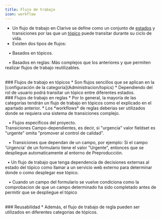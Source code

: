 ```yaml
---
title: Flujo de trabajo
icon: workflow
---
```

* Un flujo de trabajo en Clarive se define como un conjunto de [estados](Conceptos/status) y transiciones por las que un [tópico](Conceptos/topic) puede transitar durante su ciclo de vida.
* Existen dos tipos de flujos: <br />

&nbsp; &nbsp;• Basados en tópicos. <br />

&nbsp; &nbsp;• Basados en reglas:  Más complejos que los anteriores y que permiten realizar flujos de trabajo reutilizables. <br />

<br />
### Flujos de trabajo en tópicos
* Son flujos sencillos que se aplican en la [configuración de la categoría](Administracion/topics)
* Dependiendo del rol de usuario podrá transitar un tópico entre diferentes estados. 

<br />
### Flujos de trabajo en reglas
* Por lo general, la mayoría de las categorías tendrán un flujo de trabajo en tópicos como el explicado en el apartado anterior.
* Los *workflows* de reglas deberias ser utilizados donde se requiera una sistema de transiciones complejo. <br />

&nbsp; &nbsp;• Flujos específicos del proyecto. <br />
Transiciones Campo-dependientes, es decir, si "urgencia" valor fieldset es "urgente" omita "promover al control de calidad".

&nbsp; &nbsp;• Transiciones que dependan de un campo, por ejemplo: Si el campo 'Urgencia' de un formulario tiene el valor "Urgente", entonces que se despliegue automaticamente al entorno de Preproducción. <br />



&nbsp;&nbsp;• Un flujo de trabajo que tenga dependencia de decisiones externas al estado del tópico como llamar a un servicio web externo para determinar donde o como desplegar ese tópico. <br />



&nbsp;&nbsp; • Cuando un campo del formulario se vuelve condiciona como la comprobacion de que un campo determinado ha sido completado antes de permitir que se despliegue el tópico


<br />
### Reusabilidad
* Además, el flujo de trabajo de regla pueden ser utilizados en diferentes categorias de tópicos.